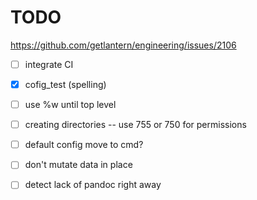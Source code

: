 # TODO
https://github.com/getlantern/engineering/issues/2106
- [ ] integrate CI
- [x] cofig_test (spelling)
- [ ] use %w until top level
- [ ] creating directories -- use 755 or 750 for permissions
- [ ] default config move to cmd?
- [ ] don't mutate data in place
- [ ] detect lack of pandoc right away

